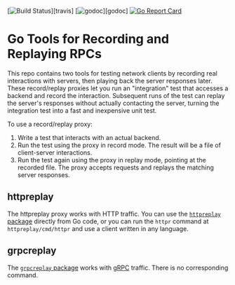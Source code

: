 [![Build Status](https://travis-ci.org/google/go-replayers.svg?branch=master)][travis]
[![godoc](https://godoc.org/github.com/google/go-replayers?status.svg)][godoc]
[![Go Report Card](https://goreportcard.com/badge/github.com/google/go-replayers)](https://goreportcard.com/report/github.com/google/go-replayers)

# Go Tools for Recording and Replaying RPCs

This repo contains two tools for testing network clients by recording real
interactions with servers, then playing back the server responses later. These
record/replay proxies let you run an "integration" test that accesses a backend
and record the interaction. Subsequent runs of the test can replay the server's
responses without actually contacting the server, turning the integration test
into a fast and inexpensive unit test.

To use a record/replay proxy:

1. Write a test that interacts with an actual backend.
2. Run the test using the proxy in record mode. The result will be a file of
   client-server interactions.
3. Run the test again using the proxy in replay mode, pointing at the recorded file.
   The proxy accepts requests and replays the matching server responses.
   

## httpreplay


The httpreplay proxy works with HTTP traffic. You can use the [`httpreplay`
package](https://godoc.org/github.com/google/go-replayers/httpreplay)
directly from Go code, or you can run the `httpr` command at
`httpreplay/cmd/httpr` and use a client written in any language.

## grpcreplay

The [`grpcreplay` package](https://godoc.org/github.com/google/go-replayers/grpcreplay)
works with [gRPC](https://grpc.io) traffic. There is no corresponding command.

